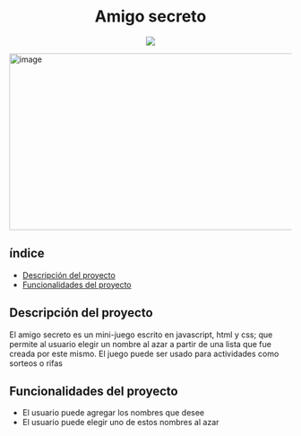 <h1 align="center">Amigo secreto</h1>
<p align="center">
  <img src="https://img.shields.io/badge/ESTADO-FINALIZADO-blue">
</p>
<img width="1107" height="315" alt="image" src="https://github.com/user-attachments/assets/000aa6df-ebf1-4e21-9c98-129cce14d68e" />

<div>
  <h2>
     índice
  </h2>
  <ul>
    <li><a href="#descripcion">Descripción del proyecto</a></li>
    <li><a href="#funcionalidad">Funcionalidades del proyecto</a></li>
  </ul>
</div>

<h2 id="descripcion">Descripción del proyecto</h2>
<p>El amigo secreto es un mini-juego escrito en javascript, html y css; que permite al usuario elegir un nombre al azar a partir de una lista que fue creada por este mismo.
El juego puede ser usado para actividades como sorteos o rifas</p>

<h2 id="funcionalidad">Funcionalidades del proyecto</h2>
<p>
  <ul>
    <li>El usuario puede agregar los nombres que desee</li>
    <li>El usuario puede elegir uno de estos nombres al azar</li>
  </ul>
</p>


